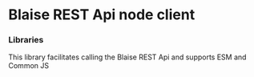 # Blaise REST Api node client

### Libraries

This library facilitates calling the Blaise REST Api and supports ESM and Common JS